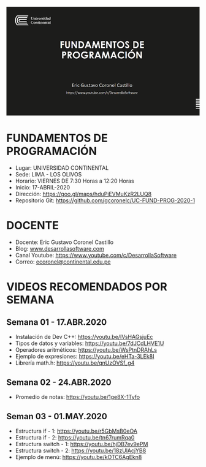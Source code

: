 ![FUNDAMENTOS DE PROGRAMACIÓN](https://raw.githubusercontent.com/gcoronelc/UC-FUND-PROG-2019-2/master/img/curso.png)

# FUNDAMENTOS DE PROGRAMACIÓN

- Lugar: UNIVERSIDAD CONTINENTAL
- Sede: LIMA - LOS OLIVOS
- Horario: VIERNES DE 7:30 Horas a 12:20 Horas
- Inicio: 17-ABRIL-2020
- Dirección: https://goo.gl/maps/hduPiEVMuKzR2LUQ8
- Repositorio Git: https://github.com/gcoronelc/UC-FUND-PROG-2020-1


# DOCENTE

- Docente: Eric Gustavo Coronel Castillo
- Blog: www.desarrollasoftware.com
- Canal Youtube: https://www.youtube.com/c/DesarrollaSoftware
- Correo: ecoronel@continental.edu.pe


# VIDEOS RECOMENDADOS POR SEMANA

## Semana 01 - 17.ABR.2020

- Instalación de Dev C++: https://youtu.be/IVsHAGsjuEc
- Tipos de datos y variables: https://youtu.be/7dJCdLHVE1U
- Operadores aritméticos: https://youtu.be/WsPtnDRAhLs
- Ejemplo de expresiones: https://youtu.be/eHTa-3LEk8I
- Librería math.h: https://youtu.be/qnUzOVSf_g4

## Semana 02 - 24.ABR.2020

- Promedio de notas: https://youtu.be/1ge8X-1Tyfo

## Seman 03 - 01.MAY.2020

- Estructura if - 1: https://youtu.be/r5GbMsB0eOA
- Estructura if - 2: https://youtu.be/tn67rumRqa0
- Estructura switch - 1: https://youtu.be/hjDB7ev9ePM
- Estructura switch - 2: https://youtu.be/18zUlAcjYB8
- Ejemplo de menú: https://youtu.be/kOTC6AgEkn8




